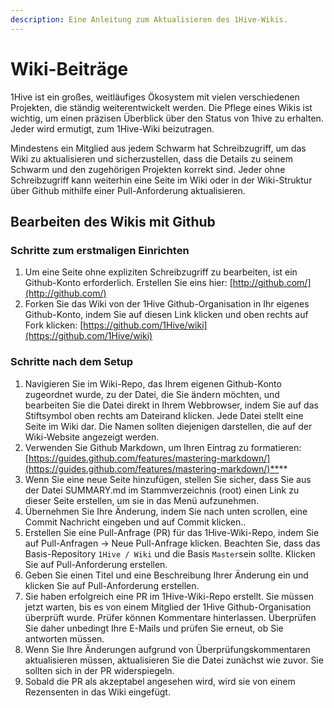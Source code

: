 ```yaml
---
description: Eine Anleitung zum Aktualisieren des 1Hive-Wikis.
---
```


# Wiki-Beiträge

1Hive ist ein großes, weitläufiges Ökosystem mit vielen verschiedenen Projekten, die ständig weiterentwickelt werden. Die Pflege eines Wikis ist wichtig, um einen präzisen Überblick über den Status von 1hive zu erhalten. Jeder wird ermutigt, zum 1Hive-Wiki beizutragen.

Mindestens ein Mitglied aus jedem Schwarm hat Schreibzugriff, um das Wiki zu aktualisieren und sicherzustellen, dass die Details zu seinem Schwarm und den zugehörigen Projekten korrekt sind. Jeder ohne Schreibzugriff kann weiterhin eine Seite im Wiki oder in der Wiki-Struktur über Github mithilfe einer Pull-Anforderung aktualisieren.

## **Bearbeiten des Wikis mit Github**

### **Schritte zum erstmaligen Einrichten**

1. Um eine Seite ohne expliziten Schreibzugriff zu bearbeiten, ist ein Github-Konto erforderlich. Erstellen Sie eins hier: [http://github.com/](http://github.com/)​
2. Forken Sie das Wiki von der 1Hive Github-Organisation in Ihr eigenes Github-Konto, indem Sie auf diesen Link klicken und oben rechts auf Fork klicken: [https://github.com/1Hive/wiki](https://github.com/1Hive/wiki)

### **Schritte nach dem Setup**

1. Navigieren Sie im Wiki-Repo, das Ihrem eigenen Github-Konto zugeordnet wurde, zu der Datei, die Sie ändern möchten, und bearbeiten Sie die Datei direkt in Ihrem Webbrowser, indem Sie auf das Stiftsymbol oben rechts am Dateirand klicken. Jede Datei stellt eine Seite im Wiki dar. Die Namen sollten diejenigen darstellen, die auf der Wiki-Website angezeigt werden.
2. Verwenden Sie Github Markdown, um Ihren Eintrag zu formatieren: [https://guides.github.com/features/mastering-markdown/](https://guides.github.com/features/mastering-markdown/)**​**
3. Wenn Sie eine neue Seite hinzufügen, stellen Sie sicher, dass Sie aus der Datei SUMMARY.md im Stammverzeichnis \(root\) einen Link zu dieser Seite erstellen, um sie in das Menü aufzunehmen.
4. Übernehmen Sie Ihre Änderung, indem Sie nach unten scrollen, eine Commit Nachricht eingeben und auf Commit klicken.. 
5. Erstellen Sie eine Pull-Anfrage \(PR\) für das 1Hive-Wiki-Repo, indem Sie auf Pull-Anfragen -&gt; Neue Pull-Anfrage klicken. Beachten Sie, dass das Basis-Repository `1Hive / Wiki` und die Basis `Master`sein sollte. Klicken Sie auf Pull-Anforderung erstellen.
6. Geben Sie einen Titel und eine Beschreibung Ihrer Änderung ein und klicken Sie auf Pull-Anforderung erstellen.
7. Sie haben erfolgreich eine PR im 1Hive-Wiki-Repo erstellt. Sie müssen jetzt warten, bis es von einem Mitglied der 1Hive Github-Organisation überprüft wurde. Prüfer können Kommentare hinterlassen. Überprüfen Sie daher unbedingt Ihre E-Mails und prüfen Sie erneut, ob Sie antworten müssen.
8. Wenn Sie Ihre Änderungen aufgrund von Überprüfungskommentaren aktualisieren müssen, aktualisieren Sie die Datei zunächst wie zuvor. Sie sollten sich in der PR widerspiegeln.
9. Sobald die PR als akzeptabel angesehen wird, wird sie von einem Rezensenten in das Wiki eingefügt.

